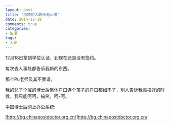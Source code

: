 ```yaml
---
layout: post
title: "坑跌的入职永无止境"
date: 2014-12-19
comments: true
categories: 
- 生活
tags:
- 入职
---
```


12月18日拿到学位认证，到现在还是没有签约。

每次去人事处都告诉我新的东西。

那个Pu老师及其不靠谱。

我的悲了个催的博士后集体户口连个孩子的户口都如不了，别人告诉我高校好的时候，我只能呵呵，搞笑，呵-呵。

中国博士后网上办公系统: 

[http://bg.chinapostdoctor.org.cn/]http://bg.chinapostdoctor.org.cn/

